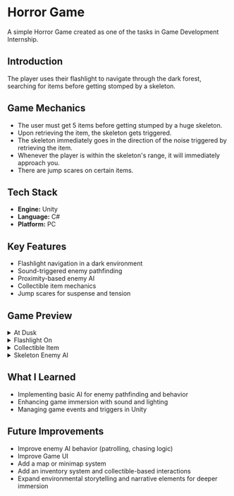 # Horror Game
A simple Horror Game created as one of the tasks in Game Development Internship. 

## Introduction
The player uses their flashlight to navigate through the dark forest, searching for items before getting stomped by a skeleton.

## Game Mechanics
- The user must get 5 items before getting stumped by a huge skeleton.
- Upon retrieving the item, the skeleton gets triggered.
- The skeleton immediately goes in the direction of the noise triggered by retrieving the item.
- Whenever the player is within the skeleton's range, it will immediately approach you.
- There are jump scares on certain items.

## Tech Stack
- **Engine:** Unity 
- **Language:** C#
- **Platform:** PC

## Key Features
- Flashlight navigation in a dark environment
- Sound-triggered enemy pathfinding
- Proximity-based enemy AI
- Collectible item mechanics
- Jump scares for suspense and tension

## Game Preview
<details>
  <summary>At Dusk</summary>
  <br>
  ![Game Start](https://github.com/user-attachments/assets/15a5d2fc-793f-4d3a-a4c2-457b7aa1c20b)
</details>
<details>
  <summary>Flashlight On</summary>
 <br>
  ![View at Night](https://github.com/user-attachments/assets/c042d64d-ecc2-4c4b-bf35-cdb1240aecbb)
</details>
<details>
  <summary>Collectible Item</summary>
 <br>
  ![Cube](https://github.com/user-attachments/assets/9f8951d2-00bb-4b91-882a-ff912e3f0ddf)
</details>
<details>
  <summary>Skeleton Enemy AI</summary>
 <br>
  ![Skeleton AI](https://github.com/user-attachments/assets/44e48f8c-54c1-4f87-a790-6f6716eb2526)
</details>

## What I Learned
- Implementing basic AI for enemy pathfinding and behavior
- Enhancing game immersion with sound and lighting
- Managing game events and triggers in Unity

## Future Improvements
- Improve enemy AI behavior (patrolling, chasing logic)
- Improve Game UI
- Add a map or minimap system
- Add an inventory system and collectible-based interactions
- Expand environmental storytelling and narrative elements for deeper immersion
